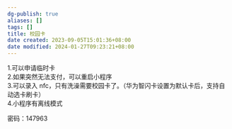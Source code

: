 ```yaml
---
dg-publish: true
aliases: []
tags: []
title: 校园卡
date created: 2023-09-05T15:01:36+08:00
date modified: 2024-01-27T09:23:21+08:00
---
```

1.可以申请临时卡  
2.如果突然无法支付，可以重启小程序  
3.可以录入 nfc，只有洗澡需要校园卡了。（华为智闪卡设置为默认卡后，支持自动选卡刷卡）  
4.小程序有离线模式

密码：147963
